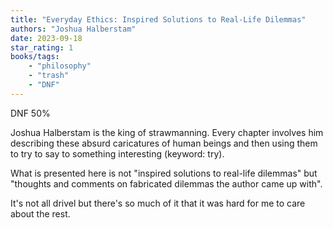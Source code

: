 ```yaml
---
title: "Everyday Ethics: Inspired Solutions to Real-Life Dilemmas"
authors: "Joshua Halberstam"
date: 2023-09-18
star_rating: 1
books/tags:
    - "philosophy"
    - "trash"
    - "DNF"
---
```

DNF 50%

Joshua Halberstam is the king of strawmanning. Every chapter involves him describing these absurd caricatures of human beings and then using them to try to say to something interesting (keyword: try).

What is presented here is not "inspired solutions to real-life dilemmas" but "thoughts and comments on fabricated dilemmas the author came up with".

It's not all drivel but there's so much of it that it was hard for me to care about the rest.